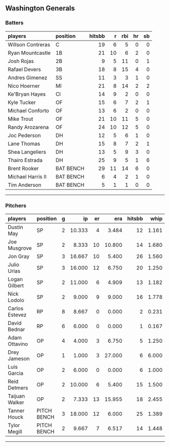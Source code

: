 ## Washington Generals

### Batters

 
|players           |position  | hitsbb|  r| rbi| hr| sb| 
|:-----------------|:---------|------:|--:|---:|--:|--:| 
|Willson Contreras |C         |     19|  6|   5|  0|  0| 
|Ryan Mountcastle  |1B        |     21| 10|   6|  2|  0| 
|Josh Rojas        |2B        |      9|  5|  11|  0|  1| 
|Rafael Devers     |3B        |     18|  8|  15|  4|  0| 
|Andres Gimenez    |SS        |     11|  3|   3|  1|  0| 
|Nico Hoerner      |MI        |     21|  8|  14|  2|  2| 
|Ke'Bryan Hayes    |CI        |     14|  9|   2|  0|  0| 
|Kyle Tucker       |OF        |     15|  6|   7|  2|  1| 
|Michael Conforto  |OF        |     13|  6|   2|  0|  0| 
|Mike Trout        |OF        |     21| 10|  11|  5|  0| 
|Randy Arozarena   |OF        |     24| 10|  12|  5|  0| 
|Joc Pederson      |DH        |     12|  5|   6|  1|  0| 
|Lane Thomas       |DH        |     15|  8|   7|  2|  1| 
|Shea Langeliers   |DH        |     13|  5|   9|  3|  0| 
|Thairo Estrada    |DH        |     25|  9|   5|  1|  6| 
|Brent Rooker      |BAT BENCH |     29| 11|  14|  6|  0| 
|Michael Harris II |BAT BENCH |      6|  4|   2|  1|  0| 
|Tim Anderson      |BAT BENCH |      5|  1|   1|  0|  0| 


* * *

### Pitchers

 
|players        |position    |  g|     ip| er|    era| hitsbb|  whip| so|  w| sv| 
|:--------------|:-----------|--:|------:|--:|------:|------:|-----:|--:|--:|--:| 
|Dustin May     |SP          |  2| 10.333|  4|  3.484|     12| 1.161| 10|  2|  0| 
|Joe Musgrove   |SP          |  2|  8.333| 10| 10.800|     14| 1.680|  9|  1|  0| 
|Jon Gray       |SP          |  3| 16.667| 10|  5.400|     26| 1.560|  6|  0|  0| 
|Julio Urias    |SP          |  3| 16.000| 12|  6.750|     20| 1.250| 19|  1|  0| 
|Logan Gilbert  |SP          |  2| 11.000|  6|  4.909|     13| 1.182| 12|  0|  0| 
|Nick Lodolo    |SP          |  2|  9.000|  9|  9.000|     16| 1.778| 13|  0|  0| 
|Carlos Estevez |RP          |  8|  8.667|  0|  0.000|      2| 0.231| 12|  1|  5| 
|David Bednar   |RP          |  6|  6.000|  0|  0.000|      1| 0.167|  9|  0|  4| 
|Adam Ottavino  |OP          |  4|  4.000|  3|  6.750|      5| 1.250|  5|  0|  1| 
|Drey Jameson   |OP          |  1|  1.000|  3| 27.000|      6| 6.000|  1|  0|  0| 
|Luis Garcia    |OP          |  2|  6.000|  0|  0.000|      6| 1.000|  7|  1|  0| 
|Reid Detmers   |OP          |  2| 10.000|  6|  5.400|     15| 1.500| 12|  0|  0| 
|Taijuan Walker |OP          |  2|  7.333| 13| 15.955|     18| 2.455| 12|  0|  0| 
|Tanner Houck   |PITCH BENCH |  3| 18.000| 12|  6.000|     25| 1.389| 14|  1|  0| 
|Tylor Megill   |PITCH BENCH |  2|  9.667|  7|  6.517|     14| 1.448|  6|  0|  0| 


* * *


